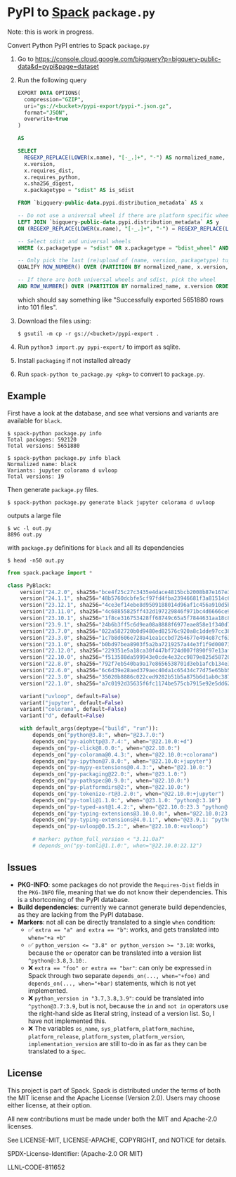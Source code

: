 # PyPI to [Spack](https://www.github.com/spack/spack) `package.py`

Note: this is work in progress.

Convert Python PyPI entries to Spack `package.py`

1. Go to https://console.cloud.google.com/bigquery?p=bigquery-public-data&d=pypi&page=dataset
2. Run the following query

   ```sql
   EXPORT DATA OPTIONS(
     compression="GZIP",
     uri="gs://<bucket>/pypi-export/pypi-*.json.gz",
     format="JSON",
     overwrite=true
   )

   AS

   SELECT
     REGEXP_REPLACE(LOWER(x.name), "[-_.]+", "-") AS normalized_name,
     x.version,
     x.requires_dist,
     x.requires_python,
     x.sha256_digest,
     x.packagetype = "sdist" AS is_sdist

   FROM `bigquery-public-data.pypi.distribution_metadata` AS x

   -- Do not use a universal wheel if there are platform specific wheels (e.g. black can be built both binary and pure python, in that case prefer sdist)
   LEFT JOIN `bigquery-public-data.pypi.distribution_metadata` AS y
   ON (REGEXP_REPLACE(LOWER(x.name), "[-_.]+", "-") = REGEXP_REPLACE(LOWER(y.name), "[-_.]+", "-") AND x.version = y.version AND x.packagetype = "bdist_wheel" AND y.packagetype = "bdist_wheel" AND y.python_version != "py3")

   -- Select sdist and universal wheels
   WHERE (x.packagetype = "sdist" OR x.packagetype = "bdist_wheel" AND x.python_version = "py3") AND y.name IS NULL

   -- Only pick the last (re)upload of (name, version, packagetype) tuples
   QUALIFY ROW_NUMBER() OVER (PARTITION BY normalized_name, x.version, x.packagetype ORDER BY x.upload_time DESC) = 1

   -- If there are both universal wheels and sdist, pick the wheel
   AND ROW_NUMBER() OVER (PARTITION BY normalized_name, x.version ORDER BY CASE WHEN x.packagetype = 'bdist_wheel' THEN 0 ELSE 1 END) = 1
   ```
   which should say something like "Successfully exported 5651880 rows into 101 files".
3. Download the files using:
   ```console
   $ gsutil -m cp -r gs://<bucket>/pypi-export .
   ```
4. Run `python3 import.py pypi-export/` to import as sqlite.
5. Install `packaging` if not installed already
5. Run `spack-python to_package.py <pkg>` to convert to `package.py`.


## Example

First have a look at the database, and see what versions and variants are available for `black`.

```console
$ spack-python package.py info
Total packages: 592120
Total versions: 5651880

$ spack-python package.py info black
Normalized name: black
Variants: jupyter colorama d uvloop
Total versions: 19
```

Then generate `package.py` files.

```console
$ spack-python package.py generate black jupyter colorama d uvloop
```

outputs a large file

```console
$ wc -l out.py
8896 out.py
```

with `package.py` definitions for `black` and all its dependencies

```console
$ head -n50 out.py 
```

```python
from spack.package import *

class PyBlack:
    version("24.2.0", sha256="bce4f25c27c3435e4dace4815bcb2008b87e167e3bf4ee47ccdc5ce906eb4894")
    version("24.1.1", sha256="48b5760dcbfe5cf97fd4fba23946681f3a81514c6ab8a45b50da67ac8fbc6c7b")
    version("23.12.1", sha256="4ce3ef14ebe8d9509188014d96af1c456a910d5b5cbf434a09fef7e024b3d0d5")
    version("23.11.0", sha256="4c68855825ff432d197229846f971bc4d6666ce90492e5b02013bcaca4d9ab05")
    version("23.10.1", sha256="1f8ce316753428ff68749c65a5f7844631aa18c8679dfd3ca9dc1a289979c258")
    version("23.9.1", sha256="24b6b3ff5c6d9ea08a8888f6977eae858e1f340d7260cf56d70a49823236b62d")
    version("23.7.0", sha256="022a582720b0d9480ed82576c920a8c1dde97cc38ff11d8d8859b3bd6ca9eedb")
    version("23.3.0", sha256="1c7b8d606e728a41ea1ccbd7264677e494e87cf630e399262ced92d4a8dac940")
    version("23.1.0", sha256="b0bd97bea8903f5a2ba7219257a44e3f1f9d00073d6cc1add68f0beec69692ac")
    version("22.12.0", sha256="229351e5a18ca30f447bf724d007f890f97e13af070bb6ad4c0a441cd7596a2f")
    version("22.10.0", sha256="f513588da599943e0cde4e32cc9879e825d58720d6557062d1098c5ad80080e1")
    version("22.8.0", sha256="792f7eb540ba9a17e8656538701d3eb1afcb134e3b45b71f20b25c77a8db7e6e")
    version("22.6.0", sha256="6c6d39e28aed379aec40da1c65434c77d75e65bb59a1e1c283de545fb4e7c6c9")
    version("22.3.0", sha256="35020b8886c022ced9282b51b5a875b6d1ab0c387b31a065b84db7c33085ca79")
    version("22.1.0", sha256="a7c0192d35635f6fc1174be575cb7915e92e5dd629ee79fdaf0dcfa41a80afb5")

    variant("uvloop", default=False)
    variant("jupyter", default=False)
    variant("colorama", default=False)
    variant("d", default=False)

    with default_args(deptype=("build", "run")):
        depends_on("python@3.8:", when="@23.7.0:")
        depends_on("py-aiohttp@3.7.4:", when="@22.10.0:+d")
        depends_on("py-click@8.0.0:", when="@22.10.0:")
        depends_on("py-colorama@0.4.3:", when="@22.10.0:+colorama")
        depends_on("py-ipython@7.8.0:", when="@22.10.0:+jupyter")
        depends_on("py-mypy-extensions@0.4.3:", when="@22.10.0:")
        depends_on("py-packaging@22.0:", when="@23.1.0:")
        depends_on("py-pathspec@0.9.0:", when="@22.10.0:")
        depends_on("py-platformdirs@2:", when="@22.10.0:")
        depends_on("py-tokenize-rt@3.2.0:", when="@22.10.0:+jupyter")
        depends_on("py-tomli@1.1.0:", when="@23.1.0: ^python@:3.10")
        depends_on("py-typed-ast@1.4.2:", when="@22.10.0:23.3 ^python@:3.7")
        depends_on("py-typing-extensions@3.10.0.0:", when="@22.10.0:23.7 ^python@:3.9")
        depends_on("py-typing-extensions@4.0.1:", when="@23.9.1: ^python@:3.10")
        depends_on("py-uvloop@0.15.2:", when="@22.10.0:+uvloop")

        # marker: python_full_version < "3.11.0a7"
        # depends_on("py-tomli@1.1.0:", when="@22.10.0:22.12")
```

## Issues

- **PKG-INFO**: some packages do not provide the `Requires-Dist` fields in the `PKG-INFO` file,
  meaning that we do not know their dependencies. This is a shortcoming of the PyPI database.
- **Build dependencies**: currently we cannot generate build dependencies, as they are lacking
  from the PyPI database.
- **Markers**: not all can be directly translated to a single `when` condition:
  - ✅ `extra == "a" and extra == "b"`: works, and gets translated into `when="+a +b"`
  - ✅ `python_version <= "3.8" or python_version >= "3.10`: works, because the `or` operator
    can be translated into a version list `^python@:3.8,3.10:`.
  - ❌ `extra == "foo" or extra == "bar"`: can only be expressed in Spack through two separate
    `depends_on(..., when="+foo)` and `depends_on(..., when="+bar)` statements, which is not
    yet implemented.
  - ❌ `python_version in "3.7,3.8,3.9"`: could be translated into `^python@3.7:3.9`, but is not,
    because the `in` and `not in` operators use the right-hand side as literal string, instead of
    a version list. So, I have not implemented this.
  - ❌ The variables `os_name`, `sys_platform`, `platform_machine`, `platform_release`,
    `platform_system`, `platform_version`, `implementation_version` are still to-do in as far as
    they can be translated to a `Spec`.

## License

This project is part of Spack. Spack is distributed under the terms of both the
MIT license and the Apache License (Version 2.0). Users may choose either
license, at their option.

All new contributions must be made under both the MIT and Apache-2.0 licenses.

See LICENSE-MIT, LICENSE-APACHE, COPYRIGHT, and NOTICE for details.

SPDX-License-Identifier: (Apache-2.0 OR MIT)

LLNL-CODE-811652
